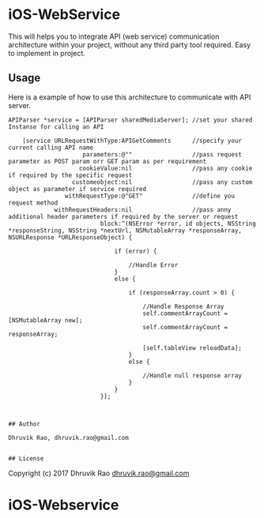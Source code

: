 # iOS-WebService

This will helps you to integrate API (web service) communication architecture within your project, without any third party tool required. Easy to implement in project.

## Usage

Here is a example of how to use this architecture to communicate with API server.

```objc
APIParser *service = [APIParser sharedMediaServer]; //set your shared Instanse for calling an API
	
	[service URLRequestWithType:APIGetComments      //specify your current calling API name
					 parameters:@""                 //pass request parameter as POST param orr GET param as per requirement
					cookieValue:nil                 //pass any cookie if required by the specific request 
				  customeobject:nil                 //pass any custom object as parameter if service required
				withRequestType:@"GET"              //define you request method
			 withRequestHeaders:nil                 //pass anny additional header parameters if required by the server or request
						  block:^(NSError *error, id objects, NSString *responseString, NSString *nextUrl, NSMutableArray *responseArray, NSURLResponse *URLResponseObject) {
							  
							  if (error) {
								  
								  //Handle Error
							  }
							  else {
								  
								  if (responseArray.count > 0) {
									  
									  //Handle Response Array
									  self.commentArrayCount = [NSMutableArray new];
									  self.commentArrayCount = responseArray;
									  
									  [self.tableView reloadData];
								  }
								  else {
									  
									  //Handle null response array
								  }
							  }
						  }];
						  


## Author

Dhruvik Rao, dhruvik.rao@gmail.com


## License

```
Copyright (c) 2017 Dhruvik Rao <dhruvik.rao@gmail.com>

# iOS-Webservice
